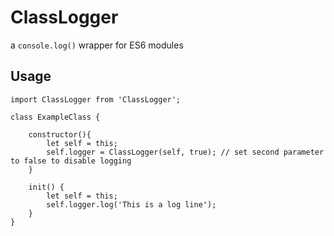 # ClassLogger
a `console.log()` wrapper for ES6 modules

## Usage
```
import ClassLogger from 'ClassLogger';

class ExampleClass {

    constructor(){
        let self = this;
        self.logger = ClassLogger(self, true); // set second parameter to false to disable logging
    }

    init() {
        let self = this;
        self.logger.log('This is a log line');
    }
}
```
